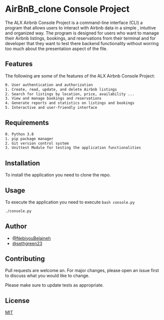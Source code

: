 # AirBnB_clone Console Project

The ALX Airbnb Console Project is a command-line interface (CLI) a program that allows users to interact with Airbnb data in a simple , intuitive and organized way. The program is designed for users who want to manage their Airbnb listings, bookings, and reservations from their terminal and for developer that they want to test there backend functionality without worring too much about the presentation aspect of the file.

## Features

The following are some of the features of the ALX Airbnb Console Project:

```bash
0. User authentication and authorization
1. Create, read, update, and delete Airbnb listings
2. Search for listings by location, price, availability ...
3. View and manage bookings and reservations
4. Generate reports and statistics on listings and bookings
5. Interactive and user-friendly interface
```

## Requirements
```bash
0. Python 3.8
1. pip package manager
2. Git version control system
3. Unittest Module for testing the application functionalities
```

## Installation
To install the application you need to clone the repo.

## Usage
To execute the application you need to execute ```bash console.py```
```bash
./console.py
```

## Author
- [@NebiyouBelaineh](https://github.com/NebiyouBelaineh)
- [@sethgreen23](https://github.com/sethgreen23)

## Contributing

Pull requests are welcome an. For major changes, please open an issue first
to discuss what you would like to change.

Please make sure to update tests as appropriate.

## License

[MIT](https://choosealicense.com/licenses/mit/)
